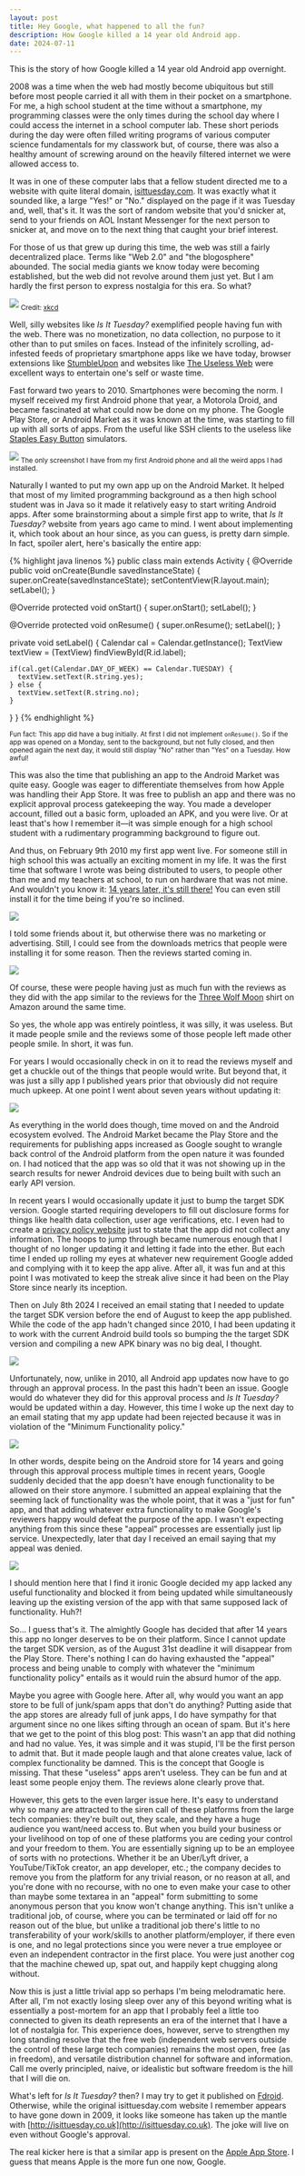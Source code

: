 ```yaml
---
layout: post
title: Hey Google, what happened to all the fun?
description: How Google killed a 14 year old Android app.
date: 2024-07-11
---
```


This is the story of how Google killed a 14 year old Android app overnight.

2008 was a time when the web had mostly become ubiquitous but still before most people carried it all with them in their pocket on a smartphone. For me, a high school student at the time without a smartphone, my programming classes were the only times during the school day where I could access the internet in a school computer lab. These short periods during the day were often filled writing programs of various computer science fundamentals for my classwork but, of course, there was also a healthy amount of screwing around on the heavily filtered internet we were allowed access to.

It was in one of these computer labs that a fellow student directed me to a website with quite literal domain, [isittuesday.com](https://web.archive.org/web/20090628222845/http://isittuesday.com/). It was exactly what it sounded like, a large "Yes!" or "No." displayed on the page if it was Tuesday and, well, that's it. It was the sort of random website that you'd snicker at, send to your friends on AOL Instant Messenger for the next person to snicker at, and move on to the next thing that caught your brief interest.

For those of us that grew up during this time, the web was still a fairly decentralized place. Terms like "Web 2.0" and "the blogosphere" abounded. The social media giants we know today were becoming established, but the web did not revolve around them just yet. But I am hardly the first person to express nostalgia for this era. So what?

<!--more-->

![](https://imgs.xkcd.com/comics/interblag.png)
<sub>Credit: [xkcd](https://xkcd.com/181/)</sub>

Well, silly websites like *Is It Tuesday?* exemplified people having fun with the web. There was no monetization, no data collection, no purpose to it other than to put smiles on faces. Instead of the infinitely scrolling, ad-infested feeds of proprietary smartphone apps like we have today, browser extensions like [StumbleUpon](https://en.wikipedia.org/wiki/StumbleUpon) and websites like [The Useless Web](https://theuselessweb.com/) were excellent ways to entertain one's self or waste time.

Fast forward two years to 2010. Smartphones were becoming the norm. I myself received my first Android phone that year, a Motorola Droid, and became fascinated at what could now be done on my phone. The Google Play Store, or Android Market as it was known at the time, was starting to fill up with all sorts of apps. From the useful like SSH clients to the useless like [Staples Easy Button](https://www.youtube.com/watch?v=kMPF-XMyN7g) simulators.

![](/assets/images/2024/07/droid.png)
<sub>The only screenshot I have from my first Android phone and all the weird apps I had installed.</sub>

Naturally I wanted to put my own app up on the Android Market. It helped that most of my limited programming background as a then high school student was in Java so it made it relatively easy to start writing Android apps. After some brainstorming about a simple first app to write, that *Is It Tuesday?* website from years ago came to mind. I went about implementing it, which took about an hour since, as you can guess, is pretty darn simple. In fact, spoiler alert, here's basically the entire app:

{% highlight java linenos %}
public class main extends Activity {
  @Override
  public void onCreate(Bundle savedInstanceState) {
    super.onCreate(savedInstanceState);
    setContentView(R.layout.main);
    setLabel();
  }

  @Override
  protected void onStart() {
    super.onStart();
    setLabel();
  }

  @Override
  protected void onResume() {
    super.onResume();
    setLabel();
  }

  private void setLabel() {
    Calendar cal = Calendar.getInstance();
    TextView textView = (TextView) findViewById(R.id.label);

    if(cal.get(Calendar.DAY_OF_WEEK) == Calendar.TUESDAY) {
      textView.setText(R.string.yes);
    } else {
      textView.setText(R.string.no);
    }
  }
}
{% endhighlight %}

<sub>Fun fact: This app did have a bug initially. At first I did not implement `onResume()`. So if the app was opened on a Monday, sent to the background, but not fully closed, and then opened again the next day, it would still display "No" rather than "Yes" on a Tuesday. How awful!</sub>

This was also the time that publishing an app to the Android Market was quite easy. Google was eager to differentiate themselves from how Apple was handling their App Store. It was free to publish an app and there was no explicit approval process gatekeeping the way. You made a developer account, filled out a basic form, uploaded an APK, and you were live. Or at least that's how I remember it&mdash;it was simple enough for a high school student with a rudimentary programming background to figure out.

And thus, on February 9th 2010 my first app went live. For someone still in high school this was actually an exciting moment in my life. It was the first time that software I wrote was being distributed to users, to people other than me and my teachers at school, to run on hardware that was not mine. And wouldn't you know it: [14 years later, it's still there!](https://play.google.com/store/apps/details?id=com.S201.tuesday&hl=en_US) You can even still install it for the time being if you're so inclined.

![](/assets/images/2024/07/is_it_tuesday_listing.png)

I told some friends about it, but otherwise there was no marketing or advertising. Still, I could see from the downloads metrics that people were installing it for some reason. Then the reviews started coming in.

![](/assets/images/2024/07/is_it_tuesday_reviews_1.png)

Of course, these were people having just as much fun with the reviews as they did with the app similar to the reviews for the [Three Wolf Moon](https://en.wikipedia.org/wiki/Three_Wolf_Moon) shirt on Amazon around the same time.

So yes, the whole app was entirely pointless, it was silly, it was useless. But it made people smile and the reviews some of those people left made other people smile. In short, it was fun.

For years I would occasionally check in on it to read the reviews myself and get a chuckle out of the things that people would write. But beyond that, it was just a silly app I published years prior that obviously did not require much upkeep. At one point I went about seven years without updating it:

![](/assets/images/2024/07/is_it_tuesday_reviews_2.png)

As everything in the world does though, time moved on and the Android ecosystem evolved. The Android Market became the Play Store and the requirements for publishing apps increased as Google sought to wrangle back control of the Android platform from the open nature it was founded on. I had noticed that the app was so old that it was not showing up in the search results for newer Android devices due to being built with such an early API version.

In recent years I would occasionally update it just to bump the target SDK version. Google started requiring developers to fill out disclosure forms for things like health data collection, user age verifications, etc. I even had to create a [privacy policy website](https://sites.google.com/view/isittuesday/home) just to state that the app did not collect any information. The hoops to jump through became numerous enough that I thought of no longer updating it and letting it fade into the ether. But each time I ended up rolling my eyes at whatever new requirement Google added and complying with it to keep the app alive. After all, it was fun and at this point I was motivated to keep the streak alive since it had been on the Play Store since nearly its inception.

Then on July 8th 2024 I received an email stating that I needed to update the target SDK version before the end of August to keep the app published. While the code of the app hadn't changed since 2010, I had been updating it to work with the current Android build tools so bumping the the target SDK version and compiling a new APK binary was no big deal, I thought.

![](/assets/images/2024/07/is_it_tuesday_sdk_alert.png)

Unfortunately, now, unlike in 2010, all Android app updates now have to go through an approval process. In the past this hadn't been an issue. Google would do whatever they did for this approval process and *Is It Tuesday?* would be updated within a day. However, this time I woke up the next day to an email stating that my app update had been rejected because it was in violation of the "Minimum Functionality policy."

![](/assets/images/2024/07/is_it_tuesday_rejection.png)

In other words, despite being on the Android store for 14 years and going through this approval process multiple times in recent years, Google suddenly decided that the app doesn't have enough functionality to be allowed on their store anymore. I submitted an appeal explaining that the seeming lack of functionality was the whole point, that it was a "just for fun" app, and that adding whatever extra functionality to make Google's reviewers happy would defeat the purpose of the app. I wasn't expecting anything from this since these "appeal" processes are essentially just lip service. Unexpectedly, later that day I received an email saying that my appeal was denied.

![](/assets/images/2024/07/is_it_tuesday_appeal_rejection.png)

I should mention here that I find it ironic Google decided my app lacked any useful functionality and blocked it from being updated while simultaneously leaving up the existing version of the app with that same supposed lack of functionality. Huh?!

So&hellip; I guess that's it. The almightly Google has decided that after 14 years this app no longer deserves to be on their platform. Since I cannot update the target SDK version, as of the August 31st deadline it will disappear from the Play Store. There's nothing I can do having exhausted the "appeal" process and being unable to comply with whatever the "minimum functionality policy" entails as it would ruin the absurd humor of the app.

Maybe you agree with Google here. After all, why would you want an app store to be full of junk/spam apps that don't do anything? Putting aside that the app stores are already full of junk apps, I do have sympathy for that argument since no one likes sifting through an ocean of spam. But it's here that we get to the point of this blog post: This wasn't an app that did nothing and had no value. Yes, it was simple and it was stupid, I'll be the first person to admit that. But it made people laugh and that alone creates value, lack of complex functionality be damned. This is the concept that Google is missing. That these "useless" apps aren't useless. They can be fun and at least some people enjoy them. The reviews alone clearly prove that.

However, this gets to the even larger issue here. It's easy to understand why so many are attracted to the siren call of these platforms from the large tech companies: they're built out, they scale, and they have a huge audience you want/need access to. But when you build your business or your livelihood on top of one of these platforms you are ceding your control and your freedom to them. You are essentially signing up to be an employee of sorts with no protections. Whether it be an Uber/Lyft driver, a YouTube/TikTok creator, an app developer, etc.; the company decides to remove you from the platform for any trivial reason, or no reason at all, and you're done with no recourse, with no one to even make your case to other than maybe some textarea in an "appeal" form submitting to some anonymous person that you know won't change anything. This isn't unlike a traditional job, of course, where you can be terminated or laid off for no reason out of the blue, but unlike a traditional job there's little to no transferability of your work/skills to another platform/employer, if there even is one, and no legal protections since you were never a true employee or even an independent contractor in the first place. You were just another cog that the machine chewed up, spat out, and happily kept chugging along without.

Now this is just a little trivial app so perhaps I'm being melodramatic here. After all, I'm not exactly losing sleep over any of this beyond writing what is essentially a post-mortem for an app that I probably feel a little too connected to given its death represents an era of the internet that I have a lot of nostalgia for. This experience does, however, serve to strengthen my long standing resolve that the free web (independent web servers outside the control of these large tech companies) remains the most open, free (as in freedom), and versatile distribution channel for software and information. Call me overly principled, naive, or idealistic but software freedom is the hill that I will die on.

What's left for *Is It Tuesday?* then? I may try to get it published on [Fdroid](https://f-droid.org/en/). Otherwise, while the original isittuesday.com website I remember appears to have gone down in 2009, it looks like someone has taken up the mantle with [http://isittuesday.co.uk](http://isittuesday.co.uk). The joke will live on even without Google's approval.

The real kicker here is that a similar app is present on the [Apple App Store](https://apps.apple.com/us/app/is-it-tuesday/id525278448). I guess that means Apple is the more fun one now, Google.
